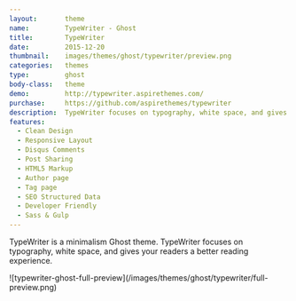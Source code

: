 ```yaml
---
layout:       theme
name:         TypeWriter - Ghost
title:        TypeWriter
date:         2015-12-20
thumbnail:    images/themes/ghost/typewriter/preview.png
categories:   themes
type:         ghost
body-class:   theme
demo:         http://typewriter.aspirethemes.com/
purchase:     https://github.com/aspirethemes/typewriter
description:  TypeWriter focuses on typography, white space, and gives your readers a better reading experience.
features:
  - Clean Design
  - Responsive Layout
  - Disqus Comments
  - Post Sharing
  - HTML5 Markup
  - Author page
  - Tag page
  - SEO Structured Data
  - Developer Friendly
  - Sass & Gulp
---
```


TypeWriter is a minimalism Ghost theme. TypeWriter focuses on typography, white space, and gives your readers a better reading experience.

<div class="darker-bg-image-wrap" markdown='1'>
  ![typewriter-ghost-full-preview](/images/themes/ghost/typewriter/full-preview.png)
</div>